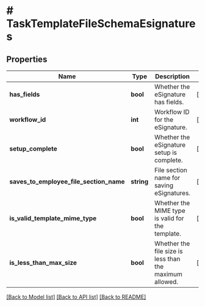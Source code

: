 # # TaskTemplateFileSchemaEsignatures

## Properties

Name | Type | Description | Notes
------------ | ------------- | ------------- | -------------
**has_fields** | **bool** | Whether the eSignature has fields. | [optional]
**workflow_id** | **int** | Workflow ID for the eSignature. | [optional]
**setup_complete** | **bool** | Whether the eSignature setup is complete. | [optional]
**saves_to_employee_file_section_name** | **string** | File section name for saving eSignatures. | [optional]
**is_valid_template_mime_type** | **bool** | Whether the MIME type is valid for the template. | [optional]
**is_less_than_max_size** | **bool** | Whether the file size is less than the maximum allowed. | [optional]

[[Back to Model list]](../../README.md#models) [[Back to API list]](../../README.md#endpoints) [[Back to README]](../../README.md)
